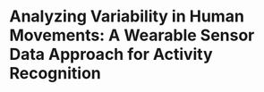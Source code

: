 # Analyzing Variability in Human Movements: A Wearable Sensor Data Approach for Activity Recognition
